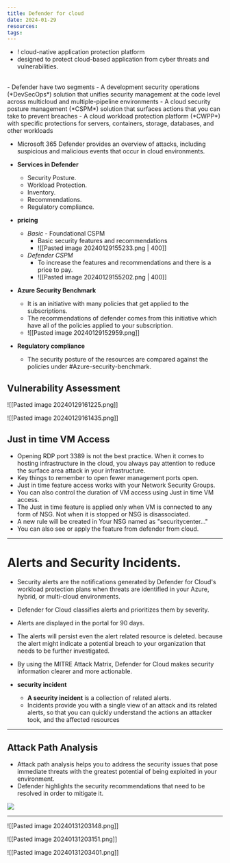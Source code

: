 ```yaml
---
title: Defender for cloud
date: 2024-01-29
resources: 
tags:
---
```


- ! cloud-native application protection platform
- designed to protect cloud-based application from cyber threats and vulnerabilities.
<br>
- Defender have two segments
	- A development security operations (*DevSecOps*) solution that unifies security management at the code level across multicloud and multiple-pipeline environments
	- A cloud security posture management (*CSPM*) solution that surfaces actions that you can take to prevent breaches
	- A cloud workload protection platform (*CWPP*) with specific protections for servers, containers, storage, databases, and other workloads

- Microsoft 365 Defender provides an overview of attacks, including suspicious and malicious events that occur in cloud environments.

- **Services in Defender**
	- Security Posture.
	- Workload Protection.
	- Inventory.
	- Recommendations.
	- Regulatory compliance.

- **pricing**
	- *Basic* - Foundational CSPM
		- Basic security features and recommendations
		- ![[Pasted image 20240129155233.png | 400]]
	- *Defender CSPM*
		- To increase the features and recommendations and there is a price to pay.
		- ![[Pasted image 20240129155202.png | 400]]

- **Azure Security Benchmark**
	- It is an initiative with many policies that get applied to the subscriptions.
	- The recommendations of defender comes from this initiative which have all of the policies applied to your subscription.
	- ![[Pasted image 20240129152959.png]]

- **Regulatory compliance**
	- The security posture of the resources are compared against the policies under #Azure-security-benchmark.

## Vulnerability Assessment

![[Pasted image 20240129161225.png]]

![[Pasted image 20240129161435.png]]

## Just in time VM Access

- Opening RDP port 3389 is not the best practice. When it comes to hosting infrastructure in the cloud, you always pay attention to reduce the surface area attack in your infrastructure.
- Key things to remember to open fewer management ports open.
- Just in time feature access works with your Network Security Groups.
- You can also control the duration of VM access using Just in time VM access.
- The Just in time feature is applied only when VM is connected to any form of NSG. Not when it is stopped or NSG is disassociated.
- A new rule will be created in Your NSG named as "securitycenter..."
- You can also see or apply the feature from defender from cloud.

---
# Alerts and Security Incidents.

- Security alerts are the notifications generated by Defender for Cloud's workload protection plans when threats are identified in your Azure, hybrid, or multi-cloud environments.
- Defender for Cloud classifies alerts and prioritizes them by severity.
- Alerts are displayed in the portal for 90 days.
- The alerts will persist even the alert related resource is deleted. because the alert might indicate a potential breach to your organization that needs to be further investigated.
- By using the MITRE Attack Matrix, Defender for Cloud makes security information clearer and more actionable.

- **security incident**
	- **A security incident** is a collection of related alerts.
	- Incidents provide you with a single view of an attack and its related alerts, so that you can quickly understand the actions an attacker took, and the affected resources

---
## Attack Path Analysis

- Attack path analysis helps you to address the security issues that pose immediate threats with the greatest potential of being exploited in your environment.
- Defender highlights the security recommendations that need to be resolved in order to mitigate it.

<img src = "https://learn.microsoft.com/en-us/azure/defender-for-cloud/media/how-to-manage-attack-path/attack-path-blade.png">

---
![[Pasted image 20240131203148.png]]

![[Pasted image 20240131203151.png]]

![[Pasted image 20240131203401.png]]